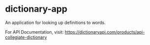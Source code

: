 # dictionary-app
 An application for looking up definitions to words.

 For API Documentation, visit: https://dictionaryapi.com/products/api-collegiate-dictionary